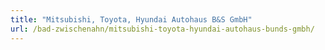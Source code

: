 ```yaml
---
title: "Mitsubishi, Toyota, Hyundai Autohaus B&S GmbH"
url: /bad-zwischenahn/mitsubishi-toyota-hyundai-autohaus-bunds-gmbh/
---
```

